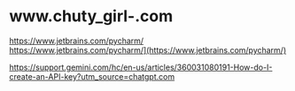 # www.chuty_girl-.com  

https://www.jetbrains.com/pycharm/  
https://www.jetbrains.com/pycharm/](https://www.jetbrains.com/pycharm/)

https://support.gemini.com/hc/en-us/articles/360031080191-How-do-I-create-an-API-key?utm_source=chatgpt.com
